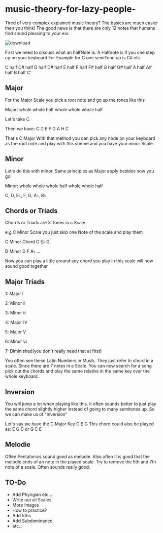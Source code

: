 # music-theory-for-lazy-people-
Tired of very complex explained music theory? The basics are much easier then you think!
The good news is that there are only 12 notes that humans find sound pleasing to your ear.

![download](https://user-images.githubusercontent.com/71754820/115227166-67536780-a110-11eb-895e-09e3e4acdb11.png)

First we need to discuss what an halfNote is. A Halfnote is if you one step up on your keyboard
For Example for C one semiTone up is C# etc.

C half C# half  D half D# half E half F half F# half  G half G# half A half A# half B half C'

## Major 
For the Major Scale you pick a root note and go up the tones like this 

Major: whole whole half whole whole whole half 

Let's take C.

Then we have: 
C D E F G A H C

That's C Major
With that method you can pick any node on your keyboard as the root note and play with this sheme and you have your minor Scale.

## Minor 
Let's do this with minor.
Same principles as Major apply besides now you go 

Minor: whole whole whole half whole whole half

C, D, E♭, F, G, A♭, B♭

## Chords or Triads
Chords or Triads are 3 Tones in a Scale 

e.g C Minor Scale  you just skip one Note of the scale and play them

C Minor Chord
C E♭ G

D Minor
D F A♭
...

Now you can play a little around any chord you play in this scale will now sound good together


## Major Triads

1: Major I

2: Minor ii 

3: Minor iii

4: Major IV

5: Major V

6: Minor vi

7: Diminished(you don't really need that at first)


You often see these Latin Numbers in Musik. They just refer to chord in a scale. Since there are 7 notes in a Scale.
You can now search for a song pick out the chords and play the same relative in the same key over the whole keyboard.


## Inversion

You will jump a lot when playing like this. It often sounds better to just play the same chord slightly higher instead of going to many semitones up. So we can make us of "Inversion"

Let's say we have the C Major Key
C E G 
This chord could also be played as:
E G C
or 
G C E


## Melodie

Often Pentatonics sound good as melodie.
Also often it is good that the melodie ends of an note in the played scale.
Try to remove the 5th and 7th note of a scale. Often sounds really good.


## TO-Do

- Add Phyrigian etc....
- Write out all Scales
- More Images
- How to practice?
- Add 5ths
- Add Subdominance 
- etc...
